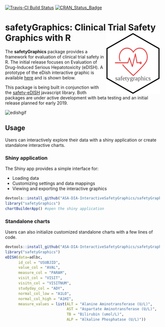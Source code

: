 
[![Travis-CI Build Status](https://travis-ci.org/ASA-DIA-InteractiveSafetyGraphics/safetyGraphics.svg?branch=master)](https://travis-ci.org/ASA-DIA-InteractiveSafetyGraphics/safetyGraphics) [![CRAN_Status_Badge](http://www.r-pkg.org/badges/version/safetyGraphics)](https://cran.r-project.org/package=safetyGraphics)

# safetyGraphics: Clinical Trial Safety Graphics with R  <img src="inst/safetyGraphicsHex/safetyGraphicsHex.png" width = "175" height = "200" align="right" />

The **safetyGraphics** package provides a framework for evaluation of clinical trial safety in R. The initial release focuses on Evaluation of Drug-Induced Serious Hepatotoxicity (eDISH). A prototype of the eDish interactive graphic is available [here](https://asa-dia-interactivesafetygraphics.github.io/safety-eDISH/test/) and is shown below.

This package is being built in conjunction with the [safety-eDISH](https://github.com/ASA-DIA-InteractiveSafetyGraphics/safety-eDISH) javascript library. Both packages are under active development with beta testing and an initial release planned for early 2019.

![edishgif](https://user-images.githubusercontent.com/3680095/45834450-02b3a000-bcbc-11e8-8172-324c2fe43521.gif)

## Usage

Users can interactively explore their data with a shiny application or create standalone interactive charts.

### Shiny application

The Shiny app provides a simple interface for:
- Loading data
- Customizing settings and data mappings
- Viewing and exporting the interactive graphics

```r
devtools::install_github("ASA-DIA-InteractiveSafetyGraphics/safetyGraphics")
library("safetyGraphics")
chartBuilderApp() #open the shiny application
```

### Standalone charts

Users can also initialize customized standalone charts with a few lines of code.

```r
devtools::install_github("ASA-DIA-InteractiveSafetyGraphics/safetyGraphics")
library("safetyGraphics")
eDISH(data=adlbc,
      id_col = "USUBJID",
      value_col = "AVAL",
      measure_col = "PARAM",
      visit_col = "VISIT",
      visitn_col = "VISITNUM",
      studyday_col = "ADY",
      normal_col_low = "A1LO",
      normal_col_high = "A1HI",
      measure_values = list(ALT = "Alanine Aminotransferase (U/L)",
                            AST = "Aspartate Aminotransferase (U/L)",
                            TB = "Bilirubin (umol/L)",
                            ALP = "Alkaline Phosphatase (U/L)"))
```
